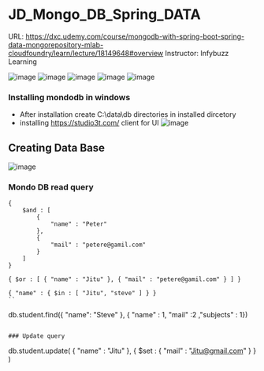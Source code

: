 # JD_Mongo_DB_Spring_DATA
URL: https://dxc.udemy.com/course/mongodb-with-spring-boot-spring-data-mongorepository-mlab-cloudfoundry/learn/lecture/18149648#overview
Instructor: Infybuzz Learning

![image](https://user-images.githubusercontent.com/69948118/205444749-976ba371-dce2-48f5-a357-1758dd1bf820.png)
![image](https://user-images.githubusercontent.com/69948118/205444831-f9b2454c-4614-4829-88ce-39a512db0147.png)
![image](https://user-images.githubusercontent.com/69948118/205527939-76d276bb-3bcb-4f26-928d-562aa525d35e.png)
![image](https://user-images.githubusercontent.com/69948118/205528057-df7d0663-1f34-4540-84f8-20ae1b7be036.png)
![image](https://user-images.githubusercontent.com/69948118/205528089-6b3e7596-15ef-43e4-9567-1bd4d9619536.png)
### Installing mondodb in windows
 - After installation create C:\data\db directories in installed dircetory
 - installing https://studio3t.com/ client for UI
 ![image](https://user-images.githubusercontent.com/69948118/205530559-f076c237-71f2-41ab-916b-f4ebe80b0f35.png)

## Creating Data Base
![image](https://user-images.githubusercontent.com/69948118/205530750-e074f225-6516-4c7c-8b46-4edf4d593011.png)

### Mondo DB read query
```mongodb
{
    $and : [
        {
            "name" : "Peter"
        },
        {
            "mail" : "petere@gamil.com"
        }
    ]
}

```
```mongodb
{ $or : [ { "name" : "Jitu" }, { "mail" : "petere@gamil.com" } ] }
```
```
{ "name" : { $in : [ "Jitu", "steve" ] } }
``
```
db.student.find({ "name": "Steve" }, { "name" : 1, "mail" :2 ,"subjects" : 1}) 
```

### Update query
```
db.student.update(
    {
      "name" : "Jitu"
    },
    {
      $set : {
         "mail" : "Jitu@gmail.com"
      }
    }
)
```
